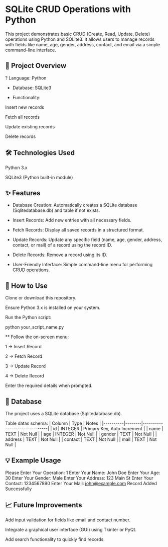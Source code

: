 # SQLite CRUD Operations with Python

This project demonstrates basic CRUD (Create, Read, Update, Delete) operations using Python and SQLite3. It allows users to manage records with fields like name, age, gender, address, contact, and email via a simple command-line interface.

## 📌 Project Overview

? Language: Python

* Database: SQLite3

* Functionality:

Insert new records

Fetch all records

Update existing records

Delete records

## 🛠 Technologies Used

Python 3.x

SQLite3 (Python built-in module)

## ✨ Features

* Database Creation: Automatically creates a SQLite database (Sqlitedatabase.db) and table if not exists.

* Insert Records: Add new entries with all necessary fields.

* Fetch Records: Display all saved records in a structured format.

* Update Records: Update any specific field (name, age, gender, address, contact, or mail) of a record using the record ID.

* Delete Records: Remove a record using its ID.

* User-Friendly Interface: Simple command-line menu for performing CRUD operations.

## 🚀 How to Use

Clone or download this repository.

Ensure Python 3.x is installed on your system.

Run the Python script:

python your_script_name.py


** Follow the on-screen menu:

1 → Insert Record

2 → Fetch Record

3 → Update Record

4 → Delete Record

Enter the required details when prompted.

## 📂 Database

The project uses a SQLite database (Sqlitedatabase.db).

Table datas schema:
| Column | Type | Notes |
|----------|--------|-------------------------------|
| id | INTEGER | Primary Key, Auto Increment |
| name | TEXT | Not Null |
| age | INTEGER | Not Null |
| gender | TEXT | Not Null |
| address | TEXT | Not Null |
| contact | TEXT | Not Null |
| mail | TEXT | Not Null |

## 💡 Example Usage
Please Enter Your Operation: 1
Enter Your Name: John Doe
Enter Your Age: 30
Enter Your Gender: Male
Enter Your Address: 123 Main St
Enter Your Contact: 1234567890
Enter Your Mail: john@example.com
Record Added Successfully

## 📈 Future Improvements

Add input validation for fields like email and contact number.

Integrate a graphical user interface (GUI) using Tkinter or PyQt.

Add search functionality to quickly find records.
